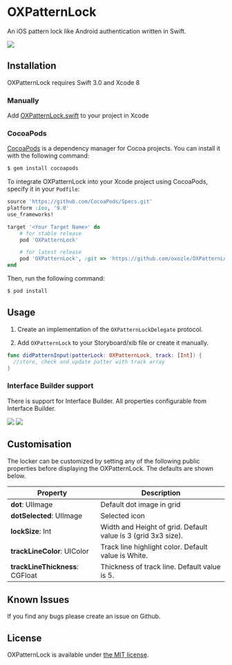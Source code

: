 # OXPatternLock
An iOS pattern lock like Android authentication written in Swift.

<img src="https://github.com/oxozle/OXPatternLock/raw/master/assets/ox-pattern-lock.gif">

## Installation
OXPatternLock requires Swift 3.0 and Xcode 8

### Manually
Add [OXPatternLock.swift](Classes/OXPatternLock.swift) to your project in Xcode  

### CocoaPods

[CocoaPods](http://cocoapods.org) is a dependency manager for Cocoa projects. You can install it with the following command:

```bash
$ gem install cocoapods
```

To integrate OXPatternLock into your Xcode project using CocoaPods, specify it in your `Podfile`:

```ruby
source 'https://github.com/CocoaPods/Specs.git'
platform :ios, '9.0'
use_frameworks!

target '<Your Target Name>' do
	# for stable release
    pod 'OXPatternLock'

    # for latest release
    pod 'OXPatternLock', :git => 'https://github.com/oxozle/OXPatternLock.git', :branch => 'master'
end
```

Then, run the following command:

```bash
$ pod install
```

## Usage

1. Create an implementation of the `OXPatternLockDelegate` protocol.

2. Add `OXPatternLock` to your Storyboard/xib file or create it manually.

```swift
func didPatternInput(patterLock: OXPatternLock, track: [Int]) {
  //store, check and update patter with track array
}
```

### Interface Builder support

There is support for Interface Builder. All properties configurable from Interface Builder.

<img src="https://github.com/oxozle/OXPatternLock/raw/master/assets/interface-builder.jpg"> <img src="https://github.com/oxozle/OXPatternLock/raw/master/assets/properties.png">

## Customisation

The locker can be customized by setting any of the following public properties before displaying the OXPatternLock. The defaults are shown below.

| Property | Description |
--- | ---
**dot**: UIImage | Default dot image in grid
**dotSelected**: UIImage | Selected icon
**lockSize**: Int | Width and Height of grid. Default value is 3 (grid 3x3 size).
**trackLineColor**: UIColor | Track line highlight color. Default value is White.
**trackLineThickness**: CGFloat | Thickness of track line. Default value is 5.


## Known Issues

If you find any bugs please create an issue on Github.

## <a name="license">License</a>

OXPatternLock is available under [the MIT license][license].

[license]:      https://github.com/oxozle/OXPatternLock/blob/master/LICENSE
